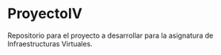 # ProyectoIV
Repositorio para el proyecto a desarrollar para la asignatura de Infraestructuras Virtuales.
